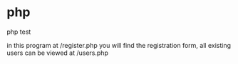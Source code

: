 # php
php test

in this program at /register.php you will find the registration form,
all existing users can be viewed at /users.php
